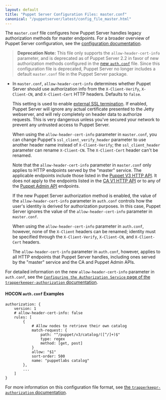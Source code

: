 ```yaml
---
layout: default
title: "Puppet Server Configuration Files: master.conf"
canonical: "/puppetserver/latest/config_file_master.html"
---
```


[`trapperkeeper-authorization`]: https://github.com/puppetlabs/trapperkeeper-authorization
[new `auth.conf`]: ./conf_file_auth.html
[Puppet `auth.conf`]: /puppet/latest/reference/config_file_auth.html
[deprecated]: ./deprecated_settings.html
[`puppetserver.conf`]: ./conf_file_puppetserver.html

The `master.conf` file configures how Puppet Server handles legacy authorization methods for master endpoints. For a broader overview of Puppet Server configuration, see the [configuration documentation](./configuration.html).

> **Deprecation Note:** This file only supports the `allow-header-cert-info` parameter, and is deprecated as of Puppet Server 2.2 in favor of new authorization methods configured in the [new `auth.conf`][] file. Since this configuration file is deprecated, Puppet Server no longer includes a default `master.conf` file in the Puppet Server package.

* In `master.conf`, `allow-header-cert-info` determines whether Puppet Server should use authorization info from the `X-Client-Verify`, `X-Client-CN`, and `X-Client-Cert` HTTP headers. Defaults to `false`.

    This setting is used to enable [external SSL termination](./external_ssl_termination.markdown). If enabled, Puppet Server will ignore any actual certificate presented to the Jetty webserver, and will rely completely on header data to authorize requests. This is very dangerous unless you've secured your network to prevent any untrusted access to Puppet Server.

    When using the `allow-header-cert-info` parameter in `master.conf`, you can change Puppet's `ssl_client_verify_header` parameter to use another header name instead of `X-Client-Verify`; the `ssl_client_header` parameter can rename `X-Client-CN`. The `X-Client-Cert` header can't be renamed. 

    Note that the `allow-header-cert-info` parameter in `master.conf` only applies to HTTP endpoints served by the "master" service. The applicable endpoints include those listed in the [Puppet V3 HTTP API](https://docs.puppetlabs.com/puppet/4.2/reference/http_api/http_api_index.html#puppet-v3-http-api). It does not apply to the endpoints listed in the [CA V1 HTTP API](https://docs.puppetlabs.com/puppet/4.2/reference/http_api/http_api_index.html#ca-v1-http-api) or to any of the [Puppet Admin API][`puppetserver.conf`] endpoints.

    If the new Puppet Server authorization method is enabled, the value of the `allow-header-cert-info` parameter in `auth.conf` controls how the user's identity is derived for authorization purposes. In this case, Puppet Server ignores the value of the `allow-header-cert-info` parameter in `master.conf`.

    When using the `allow-header-cert-info` parameter in `auth.conf`, however, none of the `X-Client` headers can be renamed; identity must be specified through the `X-Client-Verify`, `X-Client-CN`, and `X-Client-Cert` headers.
    
    The `allow-header-cert-info` parameter in `auth.conf`, however, applies to all HTTP endpoints that Puppet Server handles, including ones served by the "master" service and the CA and Puppet Admin APIs.

For detailed information on the new `allow-header-cert-info` parameter in `auth.conf`, see the [`Configuring the Authorization Service` page of the `trapperkeeper-authorization` documentation](https://github.com/puppetlabs/trapperkeeper-authorization/blob/master/doc/authorization-config.md#allow-header-cert-info).

#### HOCON `auth.conf` Examples

~~~
authorization: {
    version: 1
    # allow-header-cert-info: false
    rules: [
        {
            # Allow nodes to retrieve their own catalog
            match-request: {
                path: "^/puppet/v3/catalog/([^/]+)$"
                type: regex
                method: [get, post]
            }
            allow: "$1"
            sort-order: 500
            name: "puppetlabs catalog"
        },
        ...
    ]
}
~~~

For more information on this configuration file format, see
[the `trapperkeepr-authorization` documentation](https://github.com/puppetlabs/trapperkeeper-authorization/blob/master/doc/authorization-config.md).